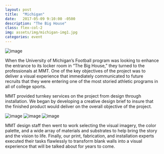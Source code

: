 ```yaml
---
layout: post
title:  "Michigan"
date:   2017-05-09 9:10:00 -0500
description: "The Big House"
class: flex-col-2
img: assets/img/michigan-img1.jpg
categories: event
---
```

![image](../../assets/img/michigan-hero.jpg "Michigan Hero")

<span>W</span>hen the University of Michigan’s Football program was looking to enhance the entrance to its locker room in “The Big House,” they turned to the professionals at MMT.  One of the key objectives of the project was to deliver a visual experience that immediately communicated to future recruits that they were entering one of the most storied athletic programs in all of college sports.

MMT provided turnkey services on the project from design through installation.  We began by developing a creative design brief to insure that the finished product would deliver on the overall objective of the project.

![image](../../assets/img/michigan-img2.jpg "Michigan")
![image](../../assets/img/michigan-img3.jpg "Michigan")
![image](../../assets/img/michigan-img4.jpg "Michigan")

MMT design staff then went to work selecting the visual imagery, the color palette, and a wide array of materials and substrates to help bring the story and the vision to life.  Finally, our print, fabrication, and installation experts executed their tasks flawlessly to transform blank walls into a visual experience that will be talked about for years to come.
